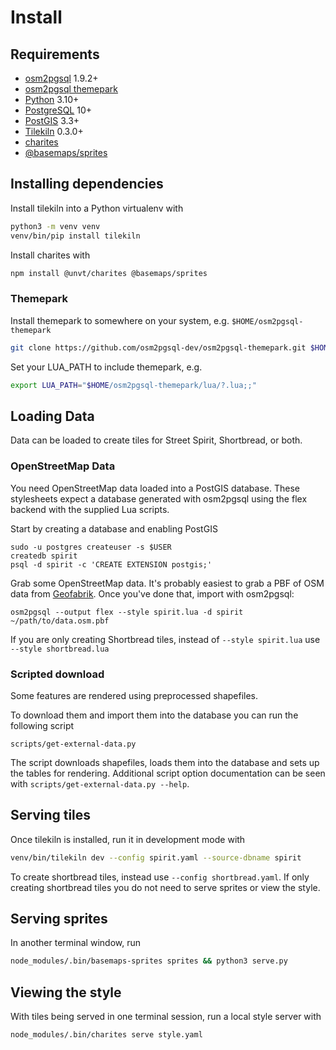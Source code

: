 # Install

## Requirements

- [osm2pgsql](https://osm2pgsql.org/) 1.9.2+
- [osm2pgsql themepark](https://osm2pgsql.org/themepark/)
- [Python](https://www.python.org/) 3.10+
- [PostgreSQL](https://www.postgresql.org/) 10+
- [PostGIS](https://postgis.net/) 3.3+
- [Tilekiln](https://github.com/pnorman/tilekiln) 0.3.0+
- [charites](https://github.com/unvt/charites)
- [@basemaps/sprites](https://www.npmjs.com/package/@basemaps/sprites)

## Installing dependencies

Install tilekiln into a Python virtualenv with

```sh
python3 -m venv venv
venv/bin/pip install tilekiln
```

Install charites with

```sh
npm install @unvt/charites @basemaps/sprites
```

### Themepark

Install themepark to somewhere on your system, e.g. `$HOME/osm2pgsql-themepark`

```sh
git clone https://github.com/osm2pgsql-dev/osm2pgsql-themepark.git $HOME/osm2pgsql-themepark
```

Set your LUA_PATH to include themepark, e.g.

```sh
export LUA_PATH="$HOME/osm2pgsql-themepark/lua/?.lua;;"
```
## Loading Data

Data can be loaded to create tiles for Street Spirit, Shortbread, or both.

### OpenStreetMap Data

You need OpenStreetMap data loaded into a PostGIS database. These stylesheets expect a database generated with osm2pgsql using the flex backend with the supplied Lua scripts.

Start by creating a database and enabling PostGIS

```
sudo -u postgres createuser -s $USER
createdb spirit
psql -d spirit -c 'CREATE EXTENSION postgis;'
```

Grab some OpenStreetMap data. It's probably easiest to grab a PBF of OSM data from [Geofabrik](https://download.geofabrik.de/). Once you've done that, import with osm2pgsql:

```
osm2pgsql --output flex --style spirit.lua -d spirit ~/path/to/data.osm.pbf
```

If you are only creating Shortbread tiles, instead of ``--style spirit.lua`` use ``--style shortbread.lua``

### Scripted download
Some features are rendered using preprocessed shapefiles.

To download them and import them into the database you can run the following script

```
scripts/get-external-data.py
```

The script downloads shapefiles, loads them into the database and sets up the tables for rendering. Additional script option documentation can be seen with `scripts/get-external-data.py --help`.

## Serving tiles

Once tilekiln is installed, run it in development mode with

```sh
venv/bin/tilekiln dev --config spirit.yaml --source-dbname spirit
```

To create shortbread tiles, instead use ``--config shortbread.yaml``. If only creating shortbread tiles you do not need to serve sprites or view the style.

## Serving sprites

In another terminal window, run

```sh
node_modules/.bin/basemaps-sprites sprites && python3 serve.py
```

## Viewing the style

With tiles being served in one terminal session, run a local style server with

```sh
node_modules/.bin/charites serve style.yaml
```

